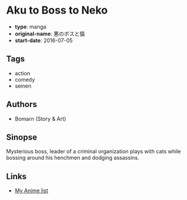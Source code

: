 # Aku to Boss to Neko

-   **type**: manga
-   **original-name**: 悪のボスと猫
-   **start-date**: 2016-07-05

## Tags

-   action
-   comedy
-   seinen

## Authors

-   Bomarn (Story & Art)

## Sinopse

Mysterious boss, leader of a criminal organization plays with cats while bossing around his henchmen and dodging assassins.

## Links

-   [My Anime list](https://myanimelist.net/manga/111486/Aku_to_Boss_to_Neko)
